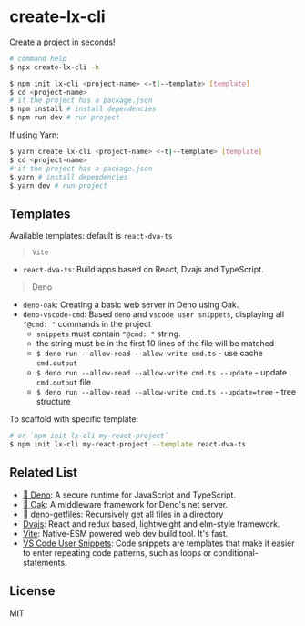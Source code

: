 # create-lx-cli

Create a project in seconds!

```bash
# command help
$ npx create-lx-cli -h
```

```bash
$ npm init lx-cli <project-name> <-t|--template> [template]
$ cd <project-name>
# if the project has a package.json
$ npm install # install dependencies
$ npm run dev # run project
```

If using Yarn:

```bash
$ yarn create lx-cli <project-name> <-t|--template> [template]
$ cd <project-name>
# if the project has a package.json
$ yarn # install dependencies
$ yarn dev # run project
```

## Templates

Available templates: default is `react-dva-ts`

> `Vite`

- `react-dva-ts`: Build apps based on React, Dvajs and TypeScript.

> Deno

- `deno-oak`: Creating a basic web server in Deno using Oak.
- `deno-vscode-cmd`: Based `deno` and `vscode user snippets`, displaying all `"@cmd: "` commands in the project
  - `snippets` must contain `"@cmd: "` string.
  - the string must be in the first 10 lines of the file will be matched
  - `$ deno run --allow-read --allow-write cmd.ts` - use cache `cmd.output`
  - `$ deno run --allow-read --allow-write cmd.ts --update` - update `cmd.output` file
  - `$ deno run --allow-read --allow-write cmd.ts --update=tree` - tree structure

To scaffold with specific template:

```bash
# or `npm init lx-cli my-react-project`
$ npm init lx-cli my-react-project --template react-dva-ts
```

## Related List

- [🦕 Deno](https://deno.land): A secure runtime for JavaScript and TypeScript.
- [🦕 Oak](https://github.com/oakserver/oak): A middleware framework for Deno's net server.
- [🦕 deno-getfiles](https://github.com/lencx/deno-getfiles): Recursively get all files in a directory
- [Dvajs](https://github.com/dvajs/dva): React and redux based, lightweight and elm-style framework.
- [Vite](https://github.com/vitejs/vite): Native-ESM powered web dev build tool. It's fast.
- [VS Code User Snippets](https://code.visualstudio.com/docs/editor/userdefinedsnippets): Code snippets are templates that make it easier to enter repeating code patterns, such as loops or conditional-statements.

## License

MIT
